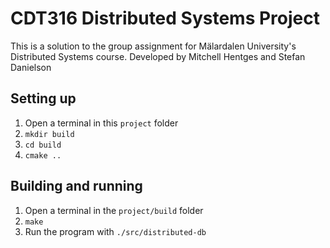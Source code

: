 # CDT316 Distributed Systems Project
This is a solution to the group assignment for Mälardalen University's Distributed Systems course.
Developed by Mitchell Hentges and Stefan Danielson

## Setting up

1. Open a terminal in this `project` folder
2. `mkdir build`
3. `cd build`
4. `cmake ..`

## Building and running

1. Open a terminal in the `project/build` folder
2. `make`
3. Run the program with `./src/distributed-db`